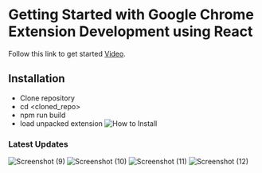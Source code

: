 # Getting Started with Google Chrome Extension Development using React

Follow this link to get started [Video](https://youtu.be/7ARwjwQO_pY).
## Installation
- Clone repository
- cd <cloned_repo>
- npm run build
- load unpacked extension
![How to Install](https://user-images.githubusercontent.com/3069478/156158247-346b76f0-322e-4c09-9933-991996c11ef9.gif)



### Latest Updates
![Screenshot (9)](https://user-images.githubusercontent.com/3069478/155970347-f073ab12-b74a-4abd-a92a-ff74bd7abd25.png)
![Screenshot (10)](https://user-images.githubusercontent.com/3069478/155970368-43632fff-967b-4088-8eb2-85645453c134.png)
![Screenshot (11)](https://user-images.githubusercontent.com/3069478/155970373-333fde61-9509-48c9-9c72-55fd82808b65.png)
![Screenshot (12)](https://user-images.githubusercontent.com/3069478/155970377-78cda5fd-106a-4e2c-8179-c9eef54309fd.png)
